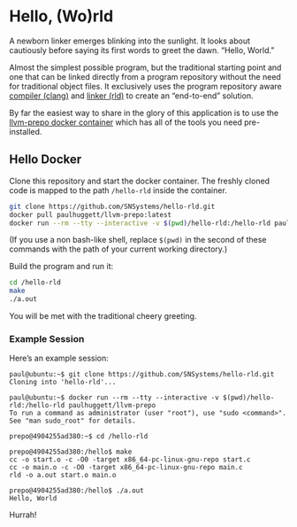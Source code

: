 # Hello, (Wo)rld

A newborn linker emerges blinking into the sunlight. It looks about cautiously before saying its first words to greet the dawn. “Hello, World.”

Almost the simplest possible program, but the traditional starting point and one that can be linked directly from a program repository without the need for traditional object files. It exclusively uses the program repository aware [compiler (clang)](https://github.com/SNSystems/llvm-project-prepo) and [linker (rld)](https://github.com/SNSystems/llvm-project-prepo/tree/master/rld) to create an “end-to-end” solution.

By far the easiest way to share in the glory of this application is to use the [llvm-prepo docker container](https://hub.docker.com/r/paulhuggett/llvm-prepo) which has all of the tools you need pre-installed.

## Hello Docker

Clone this repository and start the docker container. The freshly cloned code is mapped to the path `/hello-rld` inside the container.

~~~bash
git clone https://github.com/SNSystems/hello-rld.git
docker pull paulhuggett/llvm-prepo:latest
docker run --rm --tty --interactive -v $(pwd)/hello-rld:/hello-rld paulhuggett/llvm-prepo:latest
~~~

(If you use a non bash-like shell, replace `$(pwd)` in the second of these commands with the path of your current working directory.)

Build the program and run it:

~~~bash
cd /hello-rld
make
./a.out
~~~

You will be met with the traditional cheery greeting.

### Example Session

Here’s an example session:

~~~
paul@ubuntu:~$ git clone https://github.com/SNSystems/hello-rld.git
Cloning into 'hello-rld'...

paul@ubuntu:~$ docker run --rm --tty --interactive -v $(pwd)/hello-rld:/hello-rld paulhuggett/llvm-prepo
To run a command as administrator (user "root"), use "sudo <command>".
See "man sudo_root" for details.

prepo@4904255ad380:~$ cd /hello-rld

prepo@4904255ad380:/hello$ make
cc -o start.o -c -O0 -target x86_64-pc-linux-gnu-repo start.c
cc -o main.o -c -O0 -target x86_64-pc-linux-gnu-repo main.c
rld -o a.out start.o main.o

prepo@4904255ad380:/hello$ ./a.out
Hello, World
~~~

Hurrah!
